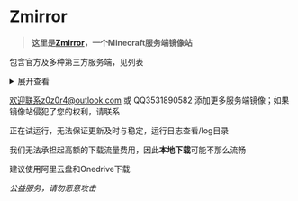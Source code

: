 # Zmirror
> **这里是[Zmirror](http://mcmirror.zclubserver.top/ "Zmirror")，一个Minecraft服务端镜像站**
  
包含官方及多种第三方服务端，见列表
<details>
<summary>展开查看</summary>

Minecraft [vanilla](https://www.minecraft.net/zh-hans/download/server/ "vanilla")

Bukkit [spigot](https://www.spigotmc.org) | [craftbukkit](https://getbukkit.org/download/craftbukkit) | [bungeecord](https://github.com/SpigotMC/BungeeCord/) | [papermc下所有服务端](http://papermc.io/) | [purpur](https://purpurmc.org/)

Sponge [spongevanilla 与 spongeforge](https://www.spongepowered.org/)

Forge [catserver](https://catmc.org) | [mohist](https://mohistmc.com) | [loliserver](https://github.com/Loli-Server/LoliServer)

</details>

欢迎联系z0z0r4@outlook.com 或 QQ3531890582 添加更多服务端镜像；如果镜像站侵犯了您的权利，请联系

正在试运行，无法保证更新及时与稳定，运行日志查看/log目录

我们无法承担起高额的下载流量费用，因此**本地下载**可能不那么流畅

建议使用阿里云盘和Onedrive下载

*公益服务，请勿恶意攻击*
